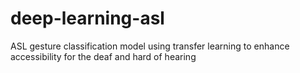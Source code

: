 # deep-learning-asl
ASL gesture classification model using transfer learning to enhance accessibility for the deaf and hard of hearing
